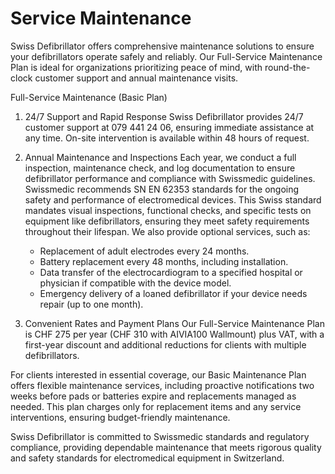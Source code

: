 # Service Maintenance

Swiss Defibrillator offers comprehensive maintenance solutions to ensure your defibrillators operate safely and reliably.
Our Full-Service Maintenance Plan is ideal for organizations prioritizing peace of mind, with round-the-clock customer support and annual maintenance visits.

Full-Service Maintenance (Basic Plan)

1. 24/7 Support and Rapid Response
   Swiss Defibrillator provides 24/7 customer support at 079 441 24 06, ensuring immediate assistance at any time. On-site intervention is available within 48 hours of request.

2. Annual Maintenance and Inspections
   Each year, we conduct a full inspection, maintenance check, and log documentation to ensure defibrillator performance and compliance with Swissmedic guidelines. Swissmedic recommends SN EN 62353 standards for the ongoing safety and performance of electromedical devices. This Swiss standard mandates visual inspections, functional checks, and specific tests on equipment like defibrillators, ensuring they meet safety requirements throughout their lifespan. We also provide optional services, such as:
   - Replacement of adult electrodes every 24 months.
   - Battery replacement every 48 months, including installation.
   - Data transfer of the electrocardiogram to a specified hospital or physician if compatible with the device model.
   - Emergency delivery of a loaned defibrillator if your device needs repair (up to one month).

3. Convenient Rates and Payment Plans
   Our Full-Service Maintenance Plan is CHF 275 per year (CHF 310 with AIVIA100 Wallmount) plus VAT, with a first-year discount and additional reductions for clients with multiple defibrillators.

For clients interested in essential coverage, our Basic Maintenance Plan offers flexible maintenance services, including proactive notifications two weeks before pads or batteries expire and replacements managed as needed. This plan charges only for replacement items and any service interventions, ensuring budget-friendly maintenance.

Swiss Defibrillator is committed to Swissmedic standards and regulatory compliance, providing dependable maintenance that meets rigorous quality and safety standards for electromedical equipment in Switzerland.
